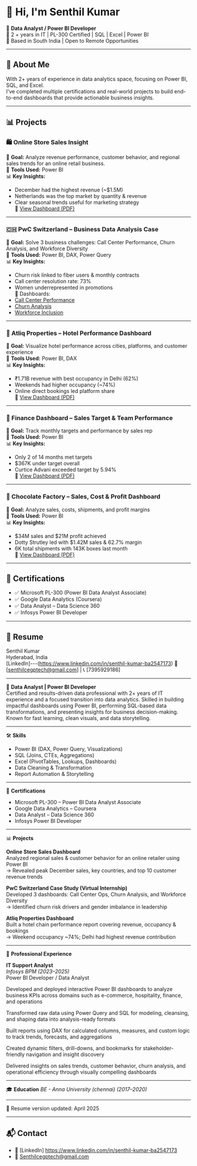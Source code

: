 # 👋 Hi, I'm Senthil Kumar

🎯 **Data Analyst / Power BI Developer**  
💼 2 + years in IT | PL-300 Certified | SQL | Excel | Power BI  
📍 Based in South India | Open to Remote Opportunities

---

## 🧠 About Me

With 2+ years of experience in data analytics space, focusing on Power BI, SQL, and Excel.  
I've completed multiple certifications and real-world projects to build end-to-end dashboards that provide actionable business insights.

---

## 📊 Projects

### 🛍️ Online Store Sales Insight
📌 **Goal:** Analyze revenue performance, customer behavior, and regional sales trends for an online retail business.  
🧰 **Tools Used:** Power BI  
📊 **Key Insights:**
- December had the highest revenue (~$1.5M)
- Netherlands was the top market by quantity & revenue
- Clear seasonal trends useful for marketing strategy  
📎 [View Dashboard (PDF)](https://github.com/user-attachments/files/19796217/Online.store.sales.insight.pdf)

---

### 🇨🇭 PwC Switzerland – Business Data Analysis Case
📌 **Goal:** Solve 3 business challenges: Call Center Performance, Churn Analysis, and Workforce Diversity  
🧰 **Tools Used:** Power BI, DAX, Power Query  
📊 **Key Insights:**
- Churn risk linked to fiber users & monthly contracts
- Call center resolution rate: 73%
- Women underrepresented in promotions  
📎 Dashboards:  
- [Call Center Performance](https://github.com/user-attachments/files/19796276/Call_Centre_Perfomance_Analysis_Actual.pdf)  
- [Churn Analysis](https://github.com/user-attachments/files/19796287/Call_Centre_Churn_Analysis_Actual.pdf)  
- [Workforce Inclusion](https://github.com/user-attachments/files/19796293/Workforce_Inclusion_Actual.pdf)

---

### 🏨 Atliq Properties – Hotel Performance Dashboard
📌 **Goal:** Visualize hotel performance across cities, platforms, and customer experience  
🧰 **Tools Used:** Power BI, DAX  
📊 **Key Insights:**
- ₹1.71B revenue with best occupancy in Delhi (62%)
- Weekends had higher occupancy (~74%)
- Online direct bookings led platform share  
📎 [View Dashboard (PDF)](https://github.com/user-attachments/files/19796383/Atliq_Property.pdf)

---

### 💼 Finance Dashboard – Sales Target & Team Performance
📌 **Goal:** Track monthly targets and performance by sales rep  
🧰 **Tools Used:** Power BI  
📊 **Key Insights:**
- Only 2 of 14 months met targets
- $367K under target overall
- Curtice Advani exceeded target by 5.94%  
📎 [View Dashboard (PDF)](https://github.com/user-attachments/files/19796420/Finance_Dashboard.pdf)

---

### 🍫 Chocolate Factory – Sales, Cost & Profit Dashboard
📌 **Goal:** Analyze sales, costs, shipments, and profit margins  
🧰 **Tools Used:** Power BI  
📊 **Key Insights:**
- $34M sales and $21M profit achieved
- Dotty Strutley led with $1.42M sales & 62.7% margin
- 6K total shipments with 143K boxes last month  
📎 [View Dashboard (PDF)](https://github.com/user-attachments/files/19796497/Chocolate_Factory.pdf)

---

## 📜 Certifications

- ✅ Microsoft PL-300 (Power BI Data Analyst Associate)
- ✅ Google Data Analytics (Coursera)
- ✅ Data Analyst – Data Science 360
- ✅ Infosys Power BI Developer

---

## 📄 Resume

Senthil Kumar  
Hyderabad, India  
[LinkedIn]---(https://www.linkedin.com/in/senthil-kumar-ba2547173)
📧 [senthilcegptech@gmail.com] | 📞 [7395929186]

---

🎯 **Data Analyst | Power BI Developer**  
Certified and results-driven data professional with 2+ years of IT experience and a focused transition into data analytics. Skilled in building impactful dashboards using Power BI, performing SQL-based data transformations, and presenting insights for business decision-making. Known for fast learning, clean visuals, and data storytelling.

---

🛠️ **Skills**
- Power BI (DAX, Power Query, Visualizations)
- SQL (Joins, CTEs, Aggregations)
- Excel (PivotTables, Lookups, Dashboards)
- Data Cleaning & Transformation
- Report Automation & Storytelling

---

📜 **Certifications**
- Microsoft PL-300 – Power BI Data Analyst Associate
- Google Data Analytics – Coursera
- Data Analyst – Data Science 360
- Infosys Power BI Developer

---

📊 **Projects**

**Online Store Sales Dashboard**  
Analyzed regional sales & customer behavior for an online retailer using Power BI  
→ Revealed peak December sales, key countries, and top 10 customer revenue trends  

**PwC Switzerland Case Study (Virtual Internship)**  
Developed 3 dashboards: Call Center Ops, Churn Analysis, and Workforce Diversity  
→ Identified churn risk drivers and gender imbalance in leadership  

**Atliq Properties Dashboard**  
Built a hotel chain performance report covering revenue, occupancy & bookings  
→ Weekend occupancy ~74%; Delhi had highest revenue contribution  

---

💼 **Professional Experience**

**IT Support Analyst**  
*Infosys BPM (2023–2025)*  
Power BI Developer / Data Analyst


Developed and deployed interactive Power BI dashboards to analyze business KPIs across domains such as e-commerce, hospitality, finance, and operations

Transformed raw data using Power Query and SQL for modeling, cleansing, and shaping data into analysis-ready formats

Built reports using DAX for calculated columns, measures, and custom logic to track trends, forecasts, and aggregations

Created dynamic filters, drill-downs, and bookmarks for stakeholder-friendly navigation and insight discovery

Delivered insights on sales trends, customer behavior, churn analysis, and operational efficiency through visually compelling dashboards


---

🎓 **Education**
*BE - Anna University (chennai) (2017–2020)*  

---

📄 Resume version updated: April 2025

---

## 📬 Contact

- 🔗 [LinkedIn] https://www.linkedin.com/in/senthil-kumar-ba2547173
- 📧 Senthilcegptech@gmail.com
